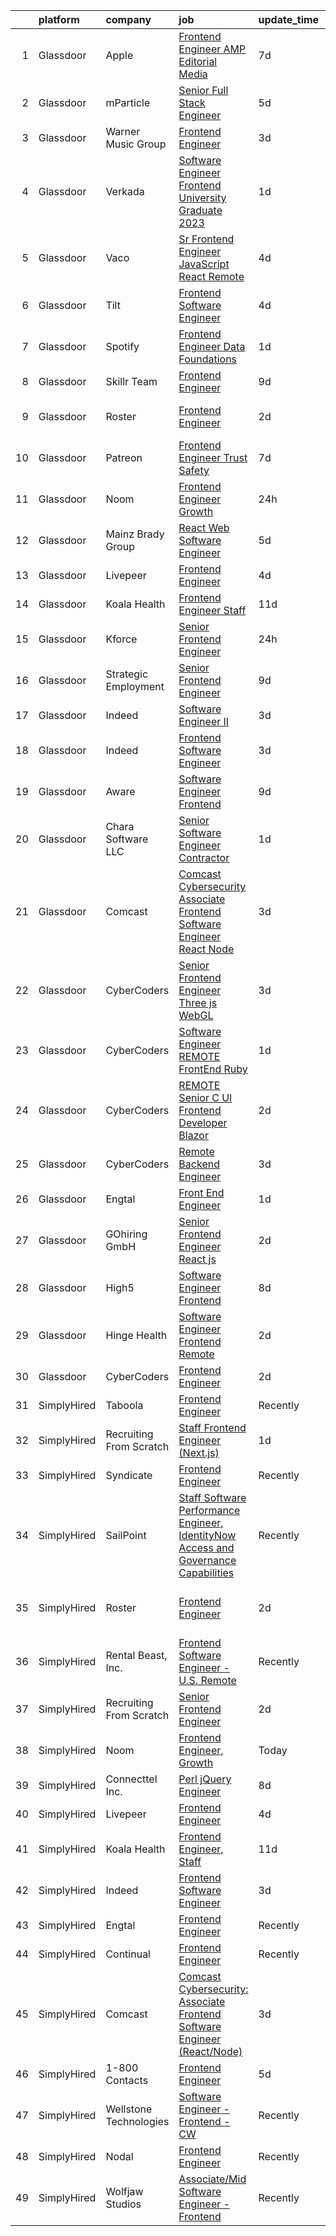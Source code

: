 

|    | platform    | company                 | job                                                                                                                                                                                                                                                                                                                                                                                                                                                                                                                                                                                                                                                                                                                                                                                                                                                                                                                                                                                                                                                                                                                                                                                                                                                                                                                                                                                                                                                                                                                                                                                                                                                                                            | update_time   | location                      |
|---:|:------------|:------------------------|:-----------------------------------------------------------------------------------------------------------------------------------------------------------------------------------------------------------------------------------------------------------------------------------------------------------------------------------------------------------------------------------------------------------------------------------------------------------------------------------------------------------------------------------------------------------------------------------------------------------------------------------------------------------------------------------------------------------------------------------------------------------------------------------------------------------------------------------------------------------------------------------------------------------------------------------------------------------------------------------------------------------------------------------------------------------------------------------------------------------------------------------------------------------------------------------------------------------------------------------------------------------------------------------------------------------------------------------------------------------------------------------------------------------------------------------------------------------------------------------------------------------------------------------------------------------------------------------------------------------------------------------------------------------------------------------------------|:--------------|:------------------------------|
|  1 | Glassdoor   | Apple                   | [Frontend Engineer   AMP Editorial Media](https://www.glassdoor.com/partner/jobListing.htm?pos=108&ao=1110586&s=58&guid=00000182530b89c7b445ce38537d2761&src=GD_JOB_AD&t=SR&vt=w&cs=1_5a883651&cb=1659250641685&jobListingId=1008024270606&cpc=AC285F3A3ECA6BB0&jrtk=3-0-1g99gn2f7jij6801-1g99gn2fl2gpu000-4b12b3431833ffd8--6NYlbfkN0BvKrLyj5gPmtZO9T8euul8TCxuuKNOtzRJOomxnwSEodTz2Bc-sPZl1dBMH13w-jOgyS3SlWV-Sv2D3n2qcGFHxcPB3OioAnFnSFe4hwGDEvSMsaJ9hBGzp8alAMOYBC6ct_BKrwcaAcow-v6PpWGdkyqueeig1epL8hR_5vfllSaaGdGzK_rkP8uF4P12U8eOZR5z3GqJDI19wcofwE8aAGuMAefYrxi_oJ5HvxLvbkR0wTY4hrB2UOyeKj4G9hDA0qopc_d3--ekARzLFjw_MOYUOttuKYGl2UsqaE625K6ol-iWU3i0MUH4zG3CjJFK8Oji3UUkYaNN4EKiJrG73Cqxiks5QKZfG0IZzC-830-e-AYFk4J4V9JfEovx7cM70iIc-Gn7yokKzXqZ1Kp2wCnZkgofl5fyzShAx0xaNLwO5htqJfq-LYBTN5L-Jne66oEaYf0nG3byD1SvAU19zIzuPzParDT490fczlpxewCv3Bza8Wae_Mbg4xNVY1RqXNBkc7aupKV-9jo3mej-RJs8YIxxQcHQETpf02gUtbYcz-nP1auBVYIrrvE3E5vrNeedzOvjh-eR0z-4QifBTNW_yd-gPhLNnL2UDD1THcKkcmDNRhkj4vCADVptuWbF8HGR4CGpgdBE6SkUKrsLD5M4veGkDZkre71Dj7YllWmRcPkTNA_HibH032YDyIHkTdR0T2GJW20qyDTOOMPUScvMHkAdXEZ51cQL-Ky48Sc2zBA0ugui4auyrmZieBkXl7s3BOuNExIk-OFDp5hGhyjTTy5bXmbG31uN0HsB2tfc-EAT_r3Syo4Sg1eejQ0alUYHY1Wzp-9y8s0nZHW-puY511ViMPu7Pjc-9mv08mz6-mPhpdf1g2J52-_PFXSTPgSJk61FEWu9H7E8xMQcJPpcXnXycoOQgnuHsbZcSsrCF1y6nDJXo79ulr1vpSBoXqQQGdsJQ10MjcTCm-HA)                                                                                                                                                                                                                                                                                                                                  | 7d            | Seattle, WA                   |
|  2 | Glassdoor   | mParticle               | [Senior Full Stack Engineer](https://www.glassdoor.com/partner/jobListing.htm?pos=113&ao=1110586&s=58&guid=00000182530b89c7b445ce38537d2761&src=GD_JOB_AD&t=SR&vt=w&ea=1&cs=1_02f91b54&cb=1659250641687&jobListingId=1008028380879&cpc=A65DF3A704A48F9B&jrtk=3-0-1g99gn2f7jij6801-1g99gn2fl2gpu000-99243b59975988ae--6NYlbfkN0As4jd5aSKiW_uIisjgg29AJq4kDcBvocvbMwgV2qt84RZnmGr_1l1iBSOC78XtD-irI_SwyjMpZfBxeIFj87GoxacDjgpm4pAQFhgk7iC2xYsBOBK2fFCgAJLqZi-iyxE3d2pNZK94Zl3z9FFG0IEZOY4ZH_3sxrKyDibb51eYkj_qPUu77IOmlExPS-Lt9OvdHY_7W5IXcLmAVWV9mAQzre0uBIW0Do1F5i-v845tCTlvUZOF67LW6YRc-ShSfYV4nTOhn6yWfstFp4Q7RE8z0ayZeQGTHPWL_hgq8kdkJ09kVJ0Cxw1L1xt0rcBYRtx0VHjBGgyP7d5UM9Jd1ZJoeZKl6DaDyebTg7t9zlWlJ7-I3XDnvZkmldjRVQP7mHchCEuEUnKWzTIRQ1frgXfhfJF29UlVMn0o-89-jwZZEMsTY8ZMAAroBKVO2nQo7FebBgZjWfvRLk6xQZu_j074l5V6G510Ot2ZVq7prPe2QwRj6AHXlaKkqfnMLBbcXTqGZk-jYFNRmw%3D%3D)                                                                                                                                                                                                                                                                                                                                                                                                                                                                                                                                                                                                                                                                                                                                                                                                              | 5d            | Remote                        |
|  3 | Glassdoor   | Warner Music Group      | [Frontend Engineer](https://www.glassdoor.com/partner/jobListing.htm?pos=128&ao=1136043&s=58&guid=00000182530b89c7b445ce38537d2761&src=GD_JOB_AD&t=SR&vt=w&cs=1_00fba524&cb=1659250641688&jobListingId=1008033637756&jrtk=3-0-1g99gn2f7jij6801-1g99gn2fl2gpu000-ee723e673fad9c47-)                                                                                                                                                                                                                                                                                                                                                                                                                                                                                                                                                                                                                                                                                                                                                                                                                                                                                                                                                                                                                                                                                                                                                                                                                                                                                                                                                                                                             | 3d            | New York, NY                  |
|  4 | Glassdoor   | Verkada                 | [Software Engineer  Frontend   University Graduate 2023](https://www.glassdoor.com/partner/jobListing.htm?pos=126&ao=1136043&s=58&guid=00000182530b89c7b445ce38537d2761&src=GD_JOB_AD&t=SR&vt=w&cs=1_fc393c77&cb=1659250641688&jobListingId=1008038920471&jrtk=3-0-1g99gn2f7jij6801-1g99gn2fl2gpu000-76b9207756f79568-)                                                                                                                                                                                                                                                                                                                                                                                                                                                                                                                                                                                                                                                                                                                                                                                                                                                                                                                                                                                                                                                                                                                                                                                                                                                                                                                                                                        | 1d            | San Mateo, CA                 |
|  5 | Glassdoor   | Vaco                    | [Sr Frontend Engineer  JavaScript React    Remote](https://www.glassdoor.com/partner/jobListing.htm?pos=111&ao=1110586&s=58&guid=00000182530b89c7b445ce38537d2761&src=GD_JOB_AD&t=SR&vt=w&ea=1&cs=1_d43600a5&cb=1659250641686&jobListingId=1008031194896&cpc=8795CF9063CD573D&jrtk=3-0-1g99gn2f7jij6801-1g99gn2fl2gpu000-0ac1d095036e0c2f--6NYlbfkN0D_sybMACCpf9B-677oK5j6rPldVB6BlrVvFjO_o-GJZbzuF-qh4PxErFUqfUsv_6tHpaGAjNec2kykbAi7NuC3xsFkOAoxg72hdh_QcjksI1d5EhjzP8hV6H2vu7d3MYXK5QZN9jWKdod6VRSNLU7kLlQ4pSg54IygaAmIJY6XzlQZAoUTztX7aWc0__hy0m5dekK0HwnDMQZRKa5EBoU3NjKoWxfUdIQVCIvnj52nK8mQW8d6GxJBs05fe9ow0jZKaPN5lnWptFa-vLfZRWXMlCgkmbNPB1PV6nqSnvQ0sTj1f9dXFhIb6XvxqVaCAD7Fpvl3NHd0t74Ri1rQVAqBMnyRIOBWec0vVcz215Pks3yoE7YIqvK3B4M8_PZLcN6HRJGOa4iElUkq0QGsCk_FZBtI6TFK4lRtsdVFfJRjqVuEeWStJOaS-whjZi3HLghiV_6AOo1tiKZ5qim8w99lmdYMgy3Z10197r8Ow3El2J-vGriTw_S06sfA-hIwDTO7wv6VxloePwkJue0U9Bgj5dfjPUle2lc%3D)                                                                                                                                                                                                                                                                                                                                                                                                                                                                                                                                                                                                                                                                                                                                                                      | 4d            | Remote                        |
|  6 | Glassdoor   | Tilt                    | [Frontend Software Engineer](https://www.glassdoor.com/partner/jobListing.htm?pos=125&ao=1136043&s=58&guid=00000182530b89c7b445ce38537d2761&src=GD_JOB_AD&t=SR&vt=w&cs=1_a4f22ac6&cb=1659250641687&jobListingId=1008030792660&jrtk=3-0-1g99gn2f7jij6801-1g99gn2fl2gpu000-ebae5a08da702aee-)                                                                                                                                                                                                                                                                                                                                                                                                                                                                                                                                                                                                                                                                                                                                                                                                                                                                                                                                                                                                                                                                                                                                                                                                                                                                                                                                                                                                    | 4d            | Remote                        |
|  7 | Glassdoor   | Spotify                 | [Frontend Engineer  Data Foundations](https://www.glassdoor.com/partner/jobListing.htm?pos=127&ao=1136043&s=58&guid=00000182530b89c7b445ce38537d2761&src=GD_JOB_AD&t=SR&vt=w&cs=1_c0c8ff32&cb=1659250641688&jobListingId=1008038252971&jrtk=3-0-1g99gn2f7jij6801-1g99gn2fl2gpu000-213f3e76b6ea758d-)                                                                                                                                                                                                                                                                                                                                                                                                                                                                                                                                                                                                                                                                                                                                                                                                                                                                                                                                                                                                                                                                                                                                                                                                                                                                                                                                                                                           | 1d            | New York, NY                  |
|  8 | Glassdoor   | Skillr Team             | [Frontend Engineer](https://www.glassdoor.com/partner/jobListing.htm?pos=124&ao=1136043&s=58&guid=00000182530b89c7b445ce38537d2761&src=GD_JOB_AD&t=SR&vt=w&ea=1&cs=1_aeaf1cfb&cb=1659250641687&jobListingId=1008021215264&jrtk=3-0-1g99gn2f7jij6801-1g99gn2fl2gpu000-a4d207492b3dd550-)                                                                                                                                                                                                                                                                                                                                                                                                                                                                                                                                                                                                                                                                                                                                                                                                                                                                                                                                                                                                                                                                                                                                                                                                                                                                                                                                                                                                        | 9d            | New York, NY                  |
|  9 | Glassdoor   | Roster                  | [Frontend Engineer](https://www.glassdoor.com/partner/jobListing.htm?pos=120&ao=1136043&s=58&guid=00000182530b89c7b445ce38537d2761&src=GD_JOB_AD&t=SR&vt=w&ea=1&cs=1_e02d565f&cb=1659250641687&jobListingId=1008035786991&jrtk=3-0-1g99gn2f7jij6801-1g99gn2fl2gpu000-f89357a287b4b83d-)                                                                                                                                                                                                                                                                                                                                                                                                                                                                                                                                                                                                                                                                                                                                                                                                                                                                                                                                                                                                                                                                                                                                                                                                                                                                                                                                                                                                        | 2d            | San Francisco, CA             |
| 10 | Glassdoor   | Patreon                 | [Frontend Engineer  Trust   Safety](https://www.glassdoor.com/partner/jobListing.htm?pos=122&ao=1136043&s=58&guid=00000182530b89c7b445ce38537d2761&src=GD_JOB_AD&t=SR&vt=w&ea=1&cs=1_b619cb19&cb=1659250641687&jobListingId=1008024561711&jrtk=3-0-1g99gn2f7jij6801-1g99gn2fl2gpu000-a4900b3a41bf312a-)                                                                                                                                                                                                                                                                                                                                                                                                                                                                                                                                                                                                                                                                                                                                                                                                                                                                                                                                                                                                                                                                                                                                                                                                                                                                                                                                                                                        | 7d            | New York, NY                  |
| 11 | Glassdoor   | Noom                    | [Frontend Engineer  Growth](https://www.glassdoor.com/partner/jobListing.htm?pos=101&ao=1110586&s=58&guid=00000182530b89c7b445ce38537d2761&src=GD_JOB_AD&t=SR&vt=w&cs=1_be9f93dc&cb=1659250641684&jobListingId=1008039826199&cpc=0215C0D262B7DA96&jrtk=3-0-1g99gn2f7jij6801-1g99gn2fl2gpu000-a7d03ac8189c0a86--6NYlbfkN0AjMFp_ezpzrHLr4sq-SQAEo_r3J9ONvXwdD9Yq9WI6NZWHzFj2Ev0Fnbe7ubtrDPiBzqr9xNJaiOr5JHb_VXo1fkLqSM4ISc3x1pB8GNgB2LayhtBpDajJI9xAGyDvGx34i1HK5PYI1s0k5A_6ZMXkYD1b146yHNEysWkqLK24AzCN9SSb3lhlExDwhc2e5tuu848Pqqrow9GQGt5UhDRxXTsVPncTc67ZZ0vrE7C-VVuCY2wE4kF2XTQHKwKSQ0JbHdeF36wwXhTiSKXCbRZcvzDb5x-TY1KOF_c2FIsrFJWmUZqVwKGceHc6wT7BdT-D1RxxV05m3qjaTNq9_0_wjHAzOubFDE-vE4BqA-DJR1WNAx3Uoy60Ge0gnzI63Jm7UZD5UHIFkcQ8AP3b7rNOAWh4X-zLbhucEJOr1km7YLrUy5nLFTMH_z2L6ZaehY89JEvB08U4ej5NU74IC2icaDH2yE1EQY1DhFOVL0BGp5fltfEreZubL1DBtFg5-cKGjeKf829rvQf--X2aqMt6Cqhn-CL1ITUwQid3tEvQCtY9v_PX1VF0CWU-N1GIwKvDI0_jFBeovDCIDNxWivL19-K6VBxrbP3nxWkhSqpIiy8ElN5Etz8IExDLnbhSnohGMTyke7BbAeC1BrW_C2jXqKwVpdJnTliPryuP4Dd3Rs8HfckofWXR-7m-tNz2svbsT8kB9Ayev0e5SNKmgazZu8FjO41j5dUxbdqUyNKfteIQOlrHs80CWlwG4hbLOPROyfZexFD8CYoIyC0yqbOOydCyDGDjKTpWGEAmixoScXuqL_mMG6CV5YwZe3uEjQTUcZzcW--U9Tc_R5pQAIGYhlowcOW2f0bNrKTTFXYfpRt_yIgGoZFnUDwjUYZ1SFNrFqKt63VtIR-UJ4Q61Gd1J9JexOZjfTmJDBJW4DZTjTyXAA5yYczW)                                                                                                                                                                                                                                                                                                                                                                                | 24h           | New York, NY                  |
| 12 | Glassdoor   | Mainz Brady Group       | [React Web Software Engineer](https://www.glassdoor.com/partner/jobListing.htm?pos=116&ao=1110586&s=58&guid=00000182530b89c7b445ce38537d2761&src=GD_JOB_AD&t=SR&vt=w&ea=1&cs=1_854f764f&cb=1659250641687&jobListingId=1008028006062&cpc=654405A9B1E0A9F5&jrtk=3-0-1g99gn2f7jij6801-1g99gn2fl2gpu000-3623cbd1002b7ac2--6NYlbfkN0AmBvT8mmb9xI3Fj7UxKkF4Cq8RZh4Va6i5lMeIN2RcgAy859lTEF7wL6pXGTyUwoQ5d0vE3lRGVyzmE9tTKpvVpayHpEbq1W96d6gnLooyPHt-mhZtdPc7XORWI4Nv9JZCH60MNFEjE5w9b2yY3QlcN_buGHjdcLsl-7sxMOOR9z_Xu2wyjWaIntRCtwg5g-RHmCFHVMW-7clm_h_ZNGB7-xgGTWlKZourkvtwTdLzNMob10TTjUsbePZqds4psRM9hsY2G4tmoqV0Eb4nGGH6EgHK4scrbhL7rslDVJTEPNzruM3y1HPe0lpKN0mXmAyQ39v4EVtG25RJi1oaBv03Qy3_lWlYGSjNwpZMaUzg1WDvmLex7PETxnn3OuzVCA2eDeWKOJgLM8mLDJAxB9cxafUxG5CR7MPSj2FsZm0XtwgzGT5C3vomGpJLstFFa0Xdjq6IT4CC4U2S5F-eSSmfILhv2XEraGqpRS69Pz3K9BdnjR_r7oas83ULENEti8M%3D)                                                                                                                                                                                                                                                                                                                                                                                                                                                                                                                                                                                                                                                                                                                                                                                                                           | 5d            | Remote                        |
| 13 | Glassdoor   | Livepeer                | [Frontend Engineer](https://www.glassdoor.com/partner/jobListing.htm?pos=123&ao=1136043&s=58&guid=00000182530b89c7b445ce38537d2761&src=GD_JOB_AD&t=SR&vt=w&ea=1&cs=1_49bf583c&cb=1659250641687&jobListingId=1008032132971&jrtk=3-0-1g99gn2f7jij6801-1g99gn2fl2gpu000-a24d89e74bc6cf42-)                                                                                                                                                                                                                                                                                                                                                                                                                                                                                                                                                                                                                                                                                                                                                                                                                                                                                                                                                                                                                                                                                                                                                                                                                                                                                                                                                                                                        | 4d            | New York, NY                  |
| 14 | Glassdoor   | Koala Health            | [Frontend Engineer  Staff](https://www.glassdoor.com/partner/jobListing.htm?pos=121&ao=1136043&s=58&guid=00000182530b89c7b445ce38537d2761&src=GD_JOB_AD&t=SR&vt=w&ea=1&cs=1_a269e425&cb=1659250641687&jobListingId=1008015568737&jrtk=3-0-1g99gn2f7jij6801-1g99gn2fl2gpu000-4a24982d2dd3943e-)                                                                                                                                                                                                                                                                                                                                                                                                                                                                                                                                                                                                                                                                                                                                                                                                                                                                                                                                                                                                                                                                                                                                                                                                                                                                                                                                                                                                 | 11d           | Remote                        |
| 15 | Glassdoor   | Kforce                  | [Senior Frontend Engineer](https://www.glassdoor.com/partner/jobListing.htm?pos=114&ao=1110586&s=58&guid=00000182530b89c7b445ce38537d2761&src=GD_JOB_AD&t=SR&vt=w&cs=1_c3db6480&cb=1659250641687&jobListingId=1008039485296&cpc=1FDE87803EF93CD3&jrtk=3-0-1g99gn2f7jij6801-1g99gn2fl2gpu000-d7a2407e41626ac0--6NYlbfkN0C5IatSLh_Ak1q39eQQoPIxD737RW9NeiYGvIRXkrLjEBkC4LI6KweF0vk9JRHgKW-pJeeIQsypoAS95fLoFfRiYQoUE_3CJ8XC1VqG3wX9lfSd7C2h-u-2sVhJstg_LBCh5Ld5GCRYlJUnFKz0i-Z2wIXNjHgsnuOj5SISDBeELytZ-Flc7BHxwNKCT3Y4HZFgAyrushAXiX_6_qTZxQXXXvB8eOIB0onz31FlWxzlrygg3TynDdo7ALaP_AFErhFXqEMTAeQEPVC2Jfw5lmNWZSGctFIqyUj91accikS3JlSMZfH7eCZvHNj5QRE_gkRhR5Qih7sUEyK0InSrZerpwI2l-v_zVqGYa2vkS2usIA4UWvjGFjKqpSVFbGRHQZwFomP8HSAhlTPQSb_XjLF1tMa1FMdcbxsWfsHteAErZrEY-DAbLhvzEkUIcnx9VrPBxpjP7nw55IPNbHowhU80TIVOhdTM9dkbuF3qKkyjuD5fT-mX8LrxsI0j7KNKN8BOmnvpzfxkSIIIVAoQVp5I_B4ije3-_EuQzdkKS8v4MF5uimoBWpnsZNi_qVbetzKTlHEnXOIUJ3u4eN6W4kC7lO-vG4wk_hw%3D)                                                                                                                                                                                                                                                                                                                                                                                                                                                                                                                                                                                                                                                                                                                                   | 24h           | Miami, FL                     |
| 16 | Glassdoor   | Strategic Employment    | [Senior Frontend Engineer](https://www.glassdoor.com/partner/jobListing.htm?pos=106&ao=1110586&s=58&guid=00000182530b89c7b445ce38537d2761&src=GD_JOB_AD&t=SR&vt=w&ea=1&cs=1_513a54bf&cb=1659250641686&jobListingId=1008021162490&cpc=DF7064BA3070673B&jrtk=3-0-1g99gn2f7jij6801-1g99gn2fl2gpu000-3e093067b2bc1675--6NYlbfkN0B-fTUegnOdPWDV05CiIhIi2qlOzw6WOcAKK9Y9LqNfmkdqQGIHGuk22dJTa4a7o2Zm659bD4y-0enmaxYKOj12cdy0joGV5lvFUseZAyXdm7_kST2DsD0X4v72joM3Fl4zdqbk6iyDcJ7Ge5pcMHWVuQdtTgi2gMvOm2OLf3OPAbCVKhYRHdUcTraEFNmcHESrt5FE0PedN92ozR7jIUukyOKiUvCdAjKc4eymp54ji_7S_gc5Hk8vU7NZY8Zj_3-RsLLJtl-0x4-0H_DaUMaVjb5ag9XusUiT8lRy4Snnmh_AICI_GW1o_TYbO1I267YKePJuna4SK1B42RczV5z8joX_HIHEQIzGaGHjrxo6-WdVCUQQs6vey1kKcYwArCLuXx5dHmEPAwD4Y4xpHW6liTNkOX3355yUSbajGeuIgijvgyeWO5bm6ar9bde9z2I_bv-c7gLXbsLoV4H_TDJ0ikAJca3PXB8FcCbAVpH4aUDchMXxG_NJJmOIu3c9kK4K5wQTmWKB3FcPgXyjCQFIxkZUr28pEZK0cz88qBAMF3EM6w_70-z656L7fFaaIug%3D)                                                                                                                                                                                                                                                                                                                                                                                                                                                                                                                                                                                                                                                                                                                                                              | 9d            | Remote                        |
| 17 | Glassdoor   | Indeed                  | [Software Engineer II](https://www.glassdoor.com/partner/jobListing.htm?pos=107&ao=1110586&s=58&guid=00000182530b89c7b445ce38537d2761&src=GD_JOB_AD&t=SR&vt=w&cs=1_0765bfb7&cb=1659250641685&jobListingId=1008033082257&cpc=036CEF58F9688075&jrtk=3-0-1g99gn2f7jij6801-1g99gn2fl2gpu000-27cfbd65a5c6f320--6NYlbfkN0CiRNM7CVr8YueLFKlzwbFWI0o7IjV438l4sVrvKZ0flpURU_mqoI8E-VxPfg2eTCEc-yk2QRtC0YMjmV59zLD8dc6YIBNRVjeau3_bzRAR6whzl4cvJ4z8_qmqWpaXgcwtg2a3P9sPSoahOn1YDLuoQxL1JqXyAJvVGPs2D-d0MklIet_QrwDpv3vRuHN3QNqVkv3VitSJOy8qDbmIeLzea-EFKZFNvXA6NCxNO-f7Q1dSOfbEtAdk5JtOudH7FtAcj9iCoyEA9C1LWsp8CWHDjb7dSYEdriSq-aNZD-nC-72uYOpMfk8DlwS0IFRqWD4aQc9VC7pRpW29pMkT6NJmjbAknBxFP8bOBVa73_ZQu-ADZKli90BYAeHY8pH16nGwe6pWCX5mXzZBQmyjdDt_IeOYCr6reE5zwCXEXjPw-qEZnnAd2gAJF8iq0tdgmWvsOFzS4-QgiB5AbQ6h9G25KCqDZj3c8KT3ndWmJ91rNtL5cMjKG18tmOIwzJ7wzV2qcJEACBBCRA%3D%3D)                                                                                                                                                                                                                                                                                                                                                                                                                                                                                                                                                                                                                                                                                                                                                                                                                         | 3d            | Austin, TX                    |
| 18 | Glassdoor   | Indeed                  | [Frontend Software Engineer](https://www.glassdoor.com/partner/jobListing.htm?pos=102&ao=1110586&s=58&guid=00000182530b89c7b445ce38537d2761&src=GD_JOB_AD&t=SR&vt=w&cs=1_00c15fca&cb=1659250641684&jobListingId=1008033549634&cpc=9FFE37255B2C047E&jrtk=3-0-1g99gn2f7jij6801-1g99gn2fl2gpu000-d116950515db206d--6NYlbfkN0CiRNM7CVr8YueLFKlzwbFWI0o7IjV438l4sVrvKZ0flpURU_mqoI8E-VxPfg2eTCFcMqyOR2_EOxf3muVEGf3OBhrTrBFb9fSnflLes7wGGOZfkAX2PDd6yj_IKNYLQykHwiL3PQ2jdSwxKnE5hDjCmW5dbsA-JKzeD21-HT1dfI-z_AqT6116HK0gaH5bOcb-navgohnH7Ma4Ol-FbmGcqOBGTjng9S8eht4YqYchidSmcYtWBAuGVb5Gzyd9voiXHPOQI6Ska8I80vFN506BrrTdduQf_fo8wnaecWdbOKxvNb_Cs1HGxcYMfphbIkvwfqzMIyI7qtascYKyj_xD-iYzv0EorwE8maE4fMAKJWA6Honzt2ho0afPQFt_AMN6Fz7wd27D6-ox2-UEsYXVcyNOZ03-pP_Fs7BRkQz50JarVgPpAcszjFbStx12ZPPMZG-vERWscl62aGqlCLDOjV_y-TUD97-f-_mwLtk0xD2iZGubQv0QW1at2VhSYEaqSOkfcHowW7BtWKNSI11l)                                                                                                                                                                                                                                                                                                                                                                                                                                                                                                                                                                                                                                                                                                                                                                                                               | 3d            | Seattle, WA                   |
| 19 | Glassdoor   | Aware                   | [Software Engineer   Frontend](https://www.glassdoor.com/partner/jobListing.htm?pos=130&ao=1136043&s=58&guid=00000182530b89c7b445ce38537d2761&src=GD_JOB_AD&t=SR&vt=w&ea=1&cs=1_2ba7da0b&cb=1659250641688&jobListingId=1008020267124&jrtk=3-0-1g99gn2f7jij6801-1g99gn2fl2gpu000-607abcf0eebd124b-)                                                                                                                                                                                                                                                                                                                                                                                                                                                                                                                                                                                                                                                                                                                                                                                                                                                                                                                                                                                                                                                                                                                                                                                                                                                                                                                                                                                             | 9d            | Remote                        |
| 20 | Glassdoor   | Chara Software LLC      | [Senior Software Engineer  Contractor ](https://www.glassdoor.com/partner/jobListing.htm?pos=105&ao=1110586&s=58&guid=00000182530b89c7b445ce38537d2761&src=GD_JOB_AD&t=SR&vt=w&ea=1&cs=1_b82e5374&cb=1659250641685&jobListingId=1008037724406&cpc=F0881FB4B112A732&jrtk=3-0-1g99gn2f7jij6801-1g99gn2fl2gpu000-0fea58c39d45c7bc--6NYlbfkN0DqcWud8gt5bImf6XQ0qV4WnvmGcV2pMz-TPPl-k_A7sR_cqrZwq4m_GEzTghBCR8NBol_SM7Ppnkb2mn6Y104q4e0_UnQPKmgq0qWvGLJUl8uC68H_xkrb5HfClSLVuMmxsjZAB--f6xPeEviyFSAp9ERTfupMP50sPrtrErIR1aH3tGKs9a6w3wGhK-D1TQacTGJCG4Z8qjvKYgY9HPX4RMdaK3lM8vAwCSXL_BOEyjdfFf-zQDVRfbq_751w3wb6vSNpnwgPDd3h9dI5brYiUmZ7f3MrDcLpWsA4nKZNBsxkqPorX1Y4PY8nwv_DuYIdXKkrkrJyWLrORdZiSu7srkftThI_6YR60drz2JiWNOK9vCDmdOCrcmIjWWZUgg8YtY6ZxkGGVXxwjZy_fSGhHNvig8_-ZQZNxfC_RfuzyVJOT3v3H30mFeOMd5-vHQC5tGou7p5I0chTCnOfcU1ljfQWUkac5XNeK6hE3Vp7X_yf47pUFphPO_rYS0T_LZZXWazxuR8GRavnLsq2PU7x)                                                                                                                                                                                                                                                                                                                                                                                                                                                                                                                                                                                                                                                                                                                                                                                               | 1d            | Remote                        |
| 21 | Glassdoor   | Comcast                 | [Comcast Cybersecurity  Associate Frontend Software Engineer  React Node ](https://www.glassdoor.com/partner/jobListing.htm?pos=103&ao=1110586&s=58&guid=00000182530b89c7b445ce38537d2761&src=GD_JOB_AD&t=SR&vt=w&cs=1_b17a65e6&cb=1659250641684&jobListingId=1008033925135&cpc=1C3318CDCA7FE79A&jrtk=3-0-1g99gn2f7jij6801-1g99gn2fl2gpu000-fbc37324f448d39c--6NYlbfkN0Cj-KmZPsf9w80C8b1WzNVrlanjD2SXJjxuCbUWHsXPZlTAgGmdtIUzoKTi6fK6WvZZbeJSmYAQ6kCqJzbG6PDEZEuEGtTyNwe_iobWYkbFp3ZGge8D6bkiZhPiUsZw8Dun2CXqdOknhpjB64MzJt5U61xC9TF1Vt4tHXmfyIxowBUCi15l2h-OgOweJAmAfkmYiSFNyrac-1AAA1s41pKhN4c-EU74eYYr6Na04IwgvHfAfTThKkFB7A_N9tT_2Sc1B6vFg2nS9nxlZlM24wGh3qeTQgHnD5gLWGqf9Z_C3JtMiuyPOZq3qdkixaOBd5faveKvLVRRvSigt6GvoIiLUhMmUoDw1BXHJpmwsxbcPD61KQyIt4ZeLUEBRVzFZGCqtgvUgadid2PSczIQaYe574nqAbA4RcYAQNiPOcf7AHBg8JuYUp52BsiBzTuPh1PrEAdtPr5HhVAX-CZTk2he8_VPZdRTv5H_vi5A1fa1UQy5l6PWFEk548oZGxcLuChBcKSGrkb60Jpp4-PaMPbBVIIoPbz1qfxwAQcMEf1ItJ6ZRhBbnyIXFVybkAfuFP-qDq9LQxrg3nBy2e_fShdi10jWpFFH-WpQQNZYQE-v2wbBifRd8Kwz6Hofw7cy-oB8Vf5IBKgItEGBoH0_f8U_B-23IpweFvtsLtcv84q8IyB0_ad4k3nauGzhtFvhxQkMPCh-FmEHclfVpfb2My1xN8rgiOrAwUL_6SA5TwQAGYpwQP6R0Un8V5REQ9e9g8Nq10l9dioxS7pxN249x0ysqEUNTsEnYbLbbXPHR7n5Z6TA9kGIh1zqNEFnwUmEwwoxVKNSJzTuo4Q19NV8QG5_6Y7nVVl1xi7wr0mJ14dlj7NU7BKdAHvVbGk2NaG1fqBmCdYlCecDkFrphgSjHMK6GtjuUgoNVxbpM4WIzin2f13Ggq_z2LXNztR61YYChGeEBIZs9EQBadL7rZN_kNoPsHTJmdgjGanRgkEIWS7n--9gqi0cxm34rW9xX0SQ2-slfFwWg70i-NJSeVYNpFlPN4Vrlgx0mQ6IGS3_o3nwMZHeqfdWAsMCsP_54oyG_TGwqQFIBgl0vc2j7Dl86wa-CcrwF0yW9tp1iXoAIbKOfHziyKJwluEJmzXoNtPKDtbQaxsA_KZ7iPz6xz3FM7I9qrSeV_0pXOB9LbprVJAqb9UdVi-sok5DqIbCGH4kefUENvvl1EVSp-lghDgLQu9GtIQN_NCnktz2B_C_6EUZFvS8xqvVW7Lo) | 3d            | Philadelphia, PA              |
| 22 | Glassdoor   | CyberCoders             | [Senior Frontend Engineer   Three js WebGL](https://www.glassdoor.com/partner/jobListing.htm?pos=118&ao=1110586&s=58&guid=00000182530b89c7b445ce38537d2761&src=GD_JOB_AD&t=SR&vt=w&ea=1&cs=1_7b9358c7&cb=1659250641687&jobListingId=1008033320960&cpc=F41FEAB56D215062&jrtk=3-0-1g99gn2f7jij6801-1g99gn2fl2gpu000-cf5e59f4b24f0047--6NYlbfkN0CpFJQzrgRR8WqXWK1qKKEqALWJw739KlKqr2H-MSI4eoBlI4EFrmor2FYZMP3muM3zfzcnN-JvHnckN4uvlgDNqSlY3EfmSFAAUT7RRmNBQ8x86-nHBnPmmHZxleRfVujc4DAsQHtxOtBKIV3VTDtI1wrjmj3elmYQjQd-tZrXQdOtheyng3Fx_neX7AW8qzebc8HHHpMu6o28rhn3v1uOhGpTMyi0WmWYK3L_3ZsDLYl5BNfkVVQFCdoR4qdl4Yz2SQ3_W77tbtbrNMqYFk3uCAjUpbjDn3Z7XKoOdKv9ZBwYsBQiicoKfX1kpRRWh-CzbYwWMFXtEvXOx1hAFgQiVqpyITGBQxexIfxxa4PN0KvtXtOVt5uWkyQAD5k7gYNFfvGn0uJuivn50Ii1vhy2yZ9f9RjQQnScR5Xyk3DKQjwwzklwyEChLQGno8cl5bdqstpnJrMjtlVWQgNZ6JVA_7l6HrUdYvfm7cYhmwllFkQze7W4sIeMXhvLGe3Ja3vLfLGRSFeGn-jsCXtDH787Z13LfA-7dgb0uFIydUoe9GkSHCJfYlebDEcSHiq4mwawn6vSZRCEMaJsqEE5qHYC1PHQvUOnp3MphrBpIvXcFfA92pZg4R2fQ7iOUxj4r3oP-AlbThHvw8bmthXxttsHRIm6bEpVuUWQ1NLmv6Y8-CkCLl53bLJwzhH-J4fF6r6BmsPLQNsHCye8MXtXWQ6TmElesStaSHHz0pmVndis7xZJDovvI6g8MHhGwplYXqVRdVUVceK6D8XhjowL3L5u_DXG4jkv2FbV6qZW0ZoYfubrPEiflTbSy82tLzWwkiFxI1BAU3AepRDfZGeBYXeq1PY-CWPcoIfZzFggGOVW-BbDeHOXC9DBqxD9u7b-Nk2IquwBU7zkLjX-oIX5qgecM5agYrqRTSv0CkYUCCqxpwxngf2MJF13MgM_0i2RcNS70n3OxApkUXFAIqzkPikk)                                                                                                                                                                                                                                                                                                                           | 3d            | San Francisco, CA             |
| 23 | Glassdoor   | CyberCoders             | [Software Engineer   REMOTE   FrontEnd  Ruby](https://www.glassdoor.com/partner/jobListing.htm?pos=117&ao=1110586&s=58&guid=00000182530b89c7b445ce38537d2761&src=GD_JOB_AD&t=SR&vt=w&ea=1&cs=1_6c1554a5&cb=1659250641687&jobListingId=1008038418421&cpc=654405A9B1E0A9F5&jrtk=3-0-1g99gn2f7jij6801-1g99gn2fl2gpu000-8a98067ed73c321a--6NYlbfkN0CpFJQzrgRR8WqXWK1qKKEqALWJw739KlKqr2H-MSI4eoBlI4EFrmor2FYZMP3muM3AyC5F4gtnZ8O1NAfiD5WR0kexEzCetFfn1mJV7XHiFzuJYGYrG_YClA1Ei-1hdoaLZPsFVF8bwWSy-ZR3kea-GrBxokUliwvE0IJL7RhmBg_ZE-ZhDG1CEq_DEltxcXp9FBjS28Sy29n9RCZOvVANc6mX8usQom_zQbt4bNECVdigE1bVdwplS_7U6HHPY25XUpAkLvxTj0JvTHu2cLcUJI7kr7qf3g5bghmcGAT4CFUrtejcn0LeEjYp8lHnQr1MJwuuzUDMzucrEtEvyV7-bQJfGOrwAbpqCefd5rOr6Q4ISdNQy2htMfmwC5bFmOTjnqFUZpLELrtJ9EemZvYroXoaAozq7-9gJhvGzWsf5YagqB3wqWeWBoXV83JO1mAnFugMcD-kIXpWPn_MBFRWIPwEgasuufziEGdEms0Go5WAyDnfPBG7sSG01oDNyywDQCU2UTYF1cCDC9M5hRG7sDg2dbwWhLgiSAxhg0AYWoa1ck4OYNOoZ20-cRwM2jNUoLeSwcWzCSSsR2t6QC87hehS9zSUKWeOtnTdhILpBBMVBSfZU5DtZbsbyda3qYRHvxUe8btdHC-1v_krnrleQB2eCppvOv4Ll0PWTi8yhksHIPF9pqal1eeKJfoTaLXU5fAcz_2lDZY4aepv-FfA6qMcrfQ7zKerar7WnUWvDHwnDa2H0abgbQ6E2Y-hjn-9pA4GOzF7h_miopPdHcPGkDn1omDxhR-9MT2qLd2pQBOK7blKfqvByBVuJmQq-Kp8MDjM2vSoMdShbjytpQ1AxrTWqXfjKL0_sNTFvrF3VKMT_N9DvsltnD7D-ADass8CK-ifAdk9JmowMi1vPKfiNSI_mz6bzYjRTe4Wx_U8P2W-NqFnzh0xR8E0MS96VZVlesP7BBpdaS5bscJekYnp56Oy0L2twA4VjQibYdAxncKxIQvOysl3)                                                                                                                                                                                                                                                                                         | 1d            | Milwaukee, WI                 |
| 24 | Glassdoor   | CyberCoders             | [REMOTE Senior C  UI Frontend Developer   Blazor](https://www.glassdoor.com/partner/jobListing.htm?pos=119&ao=1110586&s=58&guid=00000182530b89c7b445ce38537d2761&src=GD_JOB_AD&t=SR&vt=w&ea=1&cs=1_f545d1dc&cb=1659250641687&jobListingId=1008035739239&cpc=8795CF9063CD573D&jrtk=3-0-1g99gn2f7jij6801-1g99gn2fl2gpu000-6b11a32992abdbc2--6NYlbfkN0CpFJQzrgRR8WqXWK1qKKEqALWJw739KlKqr2H-MSI4eoBlI4EFrmor2FYZMP3muM1gAplSO3JlLIyCPIGzj1m6i61ysZVoyYMjPEDHnNw1T9vOoyQ4Er9KBDv_UPGijnlV-X3mDcBKzBQp4a6qQddbE5vmR3peSjvdqdqwY-3aMSN0MIdf0j6-qL59Zz3EtpdQe0HBMmqg7Sns--XC7A6I6O8b33OCpYM-LPD-xY8EumPUGygnw-dGf9ya_tuhDe4Z2yT8QmTaf1Ai8tqVkAzH4PMr85QoLVILAlibra3t62HiGK11ypaDKJey3y2pQWThXDugl6MvCk42MLoU5JDnUUh9PnI8ywgXGOXixew8-oHTuHOO3zHhFc03awub6CP8RYxERLEkX3lV-Vr2xAeVHNki5OxdHNyb3ELcbR9UdWMXaMUp3ErWdwU8py8ANGK9mkTIqYeILkoFV2KpZL4nPNovA3LNIxfDR3gVuO2kd-3MN476xqV5N4c4vrRTwXbgE30DS2mSjFliJu1t2lDHOKCKXHiK5jAFPFsJ5apMAUy8sUv-pKz0qv9-2DlhkuY1x4G-NOQBo2jFXffH7AoxcBt6FFsC-lOSNBoXVtE_Wk2UXTDG2m3Cp30OZAi0vYLB15mtWPOJz5AJdVidMnMM7Twqs1VU9PiDJB_3OL-hQ9HjiZRN6bRRq1IFbwZJSI17u-2MVGGcjao8uEdGmit42uae4qsA54dhN6JnD0yjNB71QkPoGwm6ztY_o-F7G4jLrMu8gbi3dJpucFtM662V7OyeTt6ELrz9UOwaj7n-lzBfJd69AIaiSXFA9aASVSkWyq4CNYQhLxQS1LR60xLKtbrWFH2c_PxMsbQd-R5K-wGGIfMTtd9Kz-SeHyZ4cqtwnRMLWkvqBo4_MH4EXfDNWxnU2ss9CgVpnPX7TjmDOivpVOzBsLaVhnemfaM1GNDp2zdyK90VYfifeoEmmqG4)                                                                                                                                                                                                                                                                                                                     | 2d            | Seattle, WA                   |
| 25 | Glassdoor   | CyberCoders             | [Remote Backend Engineer](https://www.glassdoor.com/partner/jobListing.htm?pos=115&ao=1110586&s=58&guid=00000182530b89c7b445ce38537d2761&src=GD_JOB_AD&t=SR&vt=w&ea=1&cs=1_e1699b85&cb=1659250641687&jobListingId=1008033320576&cpc=654405A9B1E0A9F5&jrtk=3-0-1g99gn2f7jij6801-1g99gn2fl2gpu000-4939f52c88fb6113--6NYlbfkN0CpFJQzrgRR8WqXWK1qKKEqALWJw739KlKqr2H-MSI4eoBlI4EFrmor2FYZMP3muM3zfzcnN-JvHkicPo-FFomsjFLDXiKgBpS2I6VfjTfpf3gbYSjUDCMoU10vkLLEKqzR7sRUjw7OSjLX6vUGREN5mc1RP7gMkJnu8foku9PR6eS8cG_vxK9sst0saTVfjvv4cTHxVbspnECvmOt_B2_mvNgDc3Z96aw4l6nkx8lizA4W3a5B2RTtaFBjNqhVoJeB7WpUUOCC9g2qiCoCHWaKw-UPjPWdu3ve0yahMXIshAlNl2Wm6z9zKjurKBcM5CnoPU3umINgk1eHOUs1qqWQfZf23_PCNXjvM2dQyMfV85mrzoxULAjvNX-PZoYZvYiQAfioTtr5F76pLdMbz9iBIe24BOvtsjq4X2ZY4blnjE4ihPNwFudGfANwyoAiNsCYAlkjiulEZwWz2KYxm22aaeeu4xcGP0NNAPRq65OpSeBB9Cp4FvAtPEe8Cp8UtUrAjpGktuv6fDmqqImRoEkKppwZMJDP22YWBP06D0mSc6y9XU2skZxnHMO8xlH1ZKOeyYUYUSYLc_DVhKDPMd7PhVCVsg2gf1bpLmV1XlD8Xkz4U0aS96PFGnK8CxOXihMYRIF1cyiksjhW3xRTVMsknS4LZaNWPydJJK_G-19bjpxJHLA_VmpYdTre-ZkCrtCehYMUUAThGdIR-_Jv7BohAy-FV3_MsPckjqCL25mzg84Zvw6k8jVg-WFb-QVsjBH4Y4LCLkTSlkXEJ8IwPEIm1aX2UEam59A1npwbHunoN-BXflsfxbcmNLMW3UsiXgyePIsj7nVxKN_az5C1JTWoqAWguwcAcYa5g9sLeMt4QI_WhuL03L5eGPE4D9d8vPiSbVHOBlDAqRa4XDai2egTr-reNmPbQx4NJFb0sDRLe76UgJRmaoXtubUpMTcvelu8SidpvBs29o_w6fr3dGjnpnLxcamHTX4%3D)                                                                                                                                                                                                                                                                                                                               | 3d            | Austin, TX                    |
| 26 | Glassdoor   | Engtal                  | [Front End Engineer](https://www.glassdoor.com/partner/jobListing.htm?pos=112&ao=1110586&s=58&guid=00000182530b89c7b445ce38537d2761&src=GD_JOB_AD&t=SR&vt=w&ea=1&cs=1_8c6d6f79&cb=1659250641687&jobListingId=1008038786578&cpc=2CAED5C921A5F994&jrtk=3-0-1g99gn2f7jij6801-1g99gn2fl2gpu000-df10151388fd4270--6NYlbfkN0B7Z8t6fEMDh_BTkcJVPNJicKvZQEBTy5HSwyHa20ewqmyfWNXjNsfvmtdqiCQm-EwnKbsgnnOciHwr2aA1G6tQWbH05k70ffhbrZX7Zsdo6hW9g6LVLcwVTv0ecsoSyi7gwBWXc0qvrxsr5Z7QEmWxGtcZWXP_9-Tub1D9-nJXSXM9rr52cRO--wy0HU51ry8jx-0bqvBQEMAGwvN-Gw5UKOz70bBtmzP2LZ5LTAkb2Gml8Oy-J399V8B5wtI9wNSU4qm_G-mLvZ2qck9z46wgEoWsYHwyh3jR2F3De5E2GVDXogtmw1Bt191lomRHhbNzO5Yc1RAAAndyO-ZNGk7B4-l8TehMu3fdPC8pnfK_8vNKvIR_MgbV6O5aDT_dn-Z2XxSIA1wJJ9qkflz2WR78PsMLe1kW7ZuGSoJOB2nLq1eonl_zDtm2GYO85prpaizElqBZSgLzA9MqfiWj-VwNf3duW7gqes5px1quRQpQjRU-XhArYELr-aoKfTA16-4tDwTZndcScA%3D%3D)                                                                                                                                                                                                                                                                                                                                                                                                                                                                                                                                                                                                                                                                                                                                                                                                                      | 1d            | Remote                        |
| 27 | Glassdoor   | GOhiring GmbH           | [Senior Frontend Engineer  React js ](https://www.glassdoor.com/partner/jobListing.htm?pos=109&ao=1110586&s=58&guid=00000182530b89c7b445ce38537d2761&src=GD_JOB_AD&t=SR&vt=w&cs=1_98f41176&cb=1659250641686&jobListingId=1008035160368&cpc=ACAF1607C5C1E404&jrtk=3-0-1g99gn2f7jij6801-1g99gn2fl2gpu000-4bb2c43425e97f16--6NYlbfkN0Cqd2ZSbh1yl-cLWaiBCytk7lRtNNoI745m33aNnxuvRwej_k7F_VoQkHYuKMx9QVKAH2rCCoZ8tr6BmVLwk0rS0Vkc3ItZbWjyCikw79fWhnqGniVWNUnav67Yqss42RKQYST4O7a29h9PKA3u_x5rJcQVzhpJqiBMkFitXhcvZcq6Kaa1Otsk6aGXEn9TRz_UGJkPuZfM5pJtkqgvY__jeZQUyyGuboH5krPA6K86-dyDBgFPNoOILzpBBifg0RSgJTivOXOlhh28MVlj9-58ad_5AvfhdG-jy-lZ9UPEc1tsTr_WvmiwmyWwUpip9BjyUNHDCsSpaJD0XXGDcMJ_nFU5PcVOAIvZtEx5hJj_YniZdhIi9SLwJaxOgiYLz8YfM-PpZddy9EYQG5A7xOj57ta0zF3ZhZDF9BsLoOIg32zKnCU1abkPYkmZpqQhnTISlOqWJm2cMBZas0ym1usiaQQW49Arsz4SqyCmUZjZIVpYidVssdMO2xeRLWKaSmlDiLGbSQIrfsoQ5DZFjrmA9fsCXg65HZT3kfmQdYb_n1cBHv3qNmpf-rpmqUPkpco%3D)                                                                                                                                                                                                                                                                                                                                                                                                                                                                                                                                                                                                                                                                                                                                                        | 2d            | Remote                        |
| 28 | Glassdoor   | High5                   | [Software Engineer   Frontend](https://www.glassdoor.com/partner/jobListing.htm?pos=104&ao=1110586&s=58&guid=00000182530b89c7b445ce38537d2761&src=GD_JOB_AD&t=SR&vt=w&ea=1&cs=1_348bc156&cb=1659250641685&jobListingId=1008023215023&cpc=95727D28359A3DAF&jrtk=3-0-1g99gn2f7jij6801-1g99gn2fl2gpu000-9ede6187c60e1052--6NYlbfkN0AV8vU3o9nlw7wqa180ZkP3oAg17VLIhkP1SPyaIh_MQVSfWHQ_D-a5zztdBH5vi5xFZlaaUhEW8RX_fyfkyAZNXiEQHCQUEYFdYQ0n4fJBPH24pQ-mjTQ2xyTOi07i067ioZBbd43FZJCQGkF2EZte7o6CuaN18wzjgMXw39552EmZQUMk9yz1yx7KuVNxuKtShK2Z_TYBgbpCCDUmem6pRxT8j3NdfxqqItjdz01kDGEt_a3Udk78cT7lUchfh5SNVkqzLNjnfVfeVm6QKD4UqPJlzyW4KbzC4CTRRxjdJOopURiuiQGkJxd36Lp4TV40xpdnh-2166jIaOAHof_17F1bTKDqnL7zq7oOrzylPNLIV-cemmDhZbbQaL0GFrVkOwcImAHQjJilCeF7tUle2uwnz1ql7unjDmoh7gZQpDx8vzk-e81sxHB9wVW-gEBO6xwOyvA5Lo50i4qBDAZg8Oj6sxiIwIfLzCD08ItfMiLi_eMaWXq023JDeSLTNUUdy54GOYyTQQ%3D%3D)                                                                                                                                                                                                                                                                                                                                                                                                                                                                                                                                                                                                                                                                                                                                                                                                            | 8d            | Remote                        |
| 29 | Glassdoor   | Hinge Health            | [Software Engineer   Frontend   Remote](https://www.glassdoor.com/partner/jobListing.htm?pos=129&ao=1136043&s=58&guid=00000182530b89c7b445ce38537d2761&src=GD_JOB_AD&t=SR&vt=w&cs=1_e1d2193e&cb=1659250641688&jobListingId=1008036719526&jrtk=3-0-1g99gn2f7jij6801-1g99gn2fl2gpu000-dcb20e70d8d6055b-)                                                                                                                                                                                                                                                                                                                                                                                                                                                                                                                                                                                                                                                                                                                                                                                                                                                                                                                                                                                                                                                                                                                                                                                                                                                                                                                                                                                         | 2d            | Columbia, SC                  |
| 30 | Glassdoor   | CyberCoders             | [Frontend Engineer](https://www.glassdoor.com/partner/jobListing.htm?pos=110&ao=1110586&s=58&guid=00000182530b89c7b445ce38537d2761&src=GD_JOB_AD&t=SR&vt=w&ea=1&cs=1_6efd5df4&cb=1659250641686&jobListingId=1008036908791&cpc=654405A9B1E0A9F5&jrtk=3-0-1g99gn2f7jij6801-1g99gn2fl2gpu000-0324368202fefd6e--6NYlbfkN0CpFJQzrgRR8WqXWK1qKKEqALWJw739KlKqr2H-MSI4eoBlI4EFrmor2FYZMP3muM1MY2_TFEl_FbjAOfzMSBe1_Zz4FLaYowgqO8zU0zL9A1bkMzgrQkS68oMTVE1h8Etkc9WfqeEDKFwJElrexj3a6oK1mibVkNtsBbFCaUvPpCJ_C7IfLbDGBgQZ8PDPFsl-S3_7rVjgLVAa9tJzCmtuI6TAkLp3SeYrK6XE64UZp7LMZBpDN8aD4F_dKpgf7_8i6Nj3Oy2N06b5aOlRloNcTmkhgrrD7wft-6mXH9SMyY1N9X8lPDtQs3Nrc54WIHb9RpnKQ3DaDGjnhe97Dh8N2KM0k7gYFG9SLwZVtV_oc4gZwaRewL43d5X7Es51hZcaVdo-VG1BYKdtkbD72Yz3kLc3SYz-tCXzeEtfv7o1dvWQBuzZ2TBsyZrKlGgZ-nbgv4DBAd5jXY59svpvvKxdW7eQk26U6_E5wndL0KvTpgAjkKO7kBA1KmbI62jraNeR0YYF9T-Oqdn9z71_ydaAO6Fgs50xXwjuQdt_bAqxnel3w7SGpwGVwGzNySsz_zN6T7FcpB4xaKQYi03DpbflZZ2yeIAh1RNl0XAOFv7zYfjBGQn8-qaQS32kwzyeGAkGjC2jjEXfWcXSRdJjIgxbmrCEGwKnUYSQR_zhN-AAf_8PhV3JWb7R8C0hFbfDdTQ5E-FSm-AZtdpQHDESU1jMMEGafiAxN5H3mLannTPCr2NGVIFipAi4H5WaoLArI_5w_k_qp9FOIYwFq_FeQMCN1drt0AndSxiLRsthWao4ZDJu6aZAiQ_i-i87KqZlF3bztaZwZC_V4s6lXxVR4eN135WR-LgfSJoFWrKc5sEPAaKb_0ZByGxxcSvAYRmhjJcPoeo5UroHauS18qoG3lPvpQ6RZevpVSexr___sCEAb1InL7FcYaR-VDr1FMVjXoSiSL5TDj3UITIQ_sFb2bcE)                                                                                                                                                                                                                                                                                                                                                   | 2d            | Berkeley, CA                  |
| 31 | SimplyHired | Taboola                 | [Frontend Engineer](https://www.simplyhired.com/job/zELG-VlmscTk5Y8gmpKLFzsNp6giBN70pGPzlAVyQmdh9Q63A4M1kg?q=frontend+engineer)                                                                                                                                                                                                                                                                                                                                                                                                                                                                                                                                                                                                                                                                                                                                                                                                                                                                                                                                                                                                                                                                                                                                                                                                                                                                                                                                                                                                                                                                                                                                                                | Recently      | Los Angeles, CA               |
| 32 | SimplyHired | Recruiting From Scratch | [Staff Frontend Engineer (Next.js)](https://www.simplyhired.com/job/6Cane5i8X2S5yIv6cq6w1G28puJjJXLo6qxV-yExBZllu6jx6dPH6Q?q=frontend+engineer)                                                                                                                                                                                                                                                                                                                                                                                                                                                                                                                                                                                                                                                                                                                                                                                                                                                                                                                                                                                                                                                                                                                                                                                                                                                                                                                                                                                                                                                                                                                                                | 1d            | Bloomington, IN +90 locations |
| 33 | SimplyHired | Syndicate               | [Frontend Engineer](https://www.simplyhired.com/job/1RkHhHoCpdLS_kah9qD3M-Lty9dnZM-KJoXthCqJgP0DL5C3zCallA?q=frontend+engineer)                                                                                                                                                                                                                                                                                                                                                                                                                                                                                                                                                                                                                                                                                                                                                                                                                                                                                                                                                                                                                                                                                                                                                                                                                                                                                                                                                                                                                                                                                                                                                                | Recently      | Remote                        |
| 34 | SimplyHired | SailPoint               | [Staff Software Performance Engineer, IdentityNow Access and Governance Capabilities](https://www.simplyhired.com/job/H7nXnD50if4c5ClojqMwMKNO6VgmQCOPY9zrQel2iE_tb5qQ06i7qw?q=frontend+engineer)                                                                                                                                                                                                                                                                                                                                                                                                                                                                                                                                                                                                                                                                                                                                                                                                                                                                                                                                                                                                                                                                                                                                                                                                                                                                                                                                                                                                                                                                                              | Recently      | Remote                        |
| 35 | SimplyHired | Roster                  | [Frontend Engineer](https://www.simplyhired.com/job/ZacwgR_ukuk7oDe7z4E-UvOGzRcCt0xZInXS-UpCQYxEquOpbfH_Tw?q=frontend+engineer)                                                                                                                                                                                                                                                                                                                                                                                                                                                                                                                                                                                                                                                                                                                                                                                                                                                                                                                                                                                                                                                                                                                                                                                                                                                                                                                                                                                                                                                                                                                                                                | 2d            | San Francisco, CA +1 location |
| 36 | SimplyHired | Rental Beast, Inc.      | [Frontend Software Engineer - U.S. Remote](https://www.simplyhired.com/job/0nTRFv5Ir3ljr-zLuzbJ8wyBGGVOj2IUwoggB23PFZGWjTXkDmcGnA?q=frontend+engineer)                                                                                                                                                                                                                                                                                                                                                                                                                                                                                                                                                                                                                                                                                                                                                                                                                                                                                                                                                                                                                                                                                                                                                                                                                                                                                                                                                                                                                                                                                                                                         | Recently      | Remote                        |
| 37 | SimplyHired | Recruiting From Scratch | [Senior Frontend Engineer](https://www.simplyhired.com/job/UqLnNqczaf7V_kIneh3lnwrODWe3fwhUphFSzQVlaJzPtgAINPk0Xw?q=frontend+engineer)                                                                                                                                                                                                                                                                                                                                                                                                                                                                                                                                                                                                                                                                                                                                                                                                                                                                                                                                                                                                                                                                                                                                                                                                                                                                                                                                                                                                                                                                                                                                                         | 2d            | Remote +126 locations         |
| 38 | SimplyHired | Noom                    | [Frontend Engineer, Growth](https://www.simplyhired.com/job/n_z0Z88JFcy8ZQNKwzt6qRb4VW-FwQ0F3hiJc16zP_x7N6TLRWpoGw?q=frontend+engineer)                                                                                                                                                                                                                                                                                                                                                                                                                                                                                                                                                                                                                                                                                                                                                                                                                                                                                                                                                                                                                                                                                                                                                                                                                                                                                                                                                                                                                                                                                                                                                        | Today         | New York, NY                  |
| 39 | SimplyHired | Connecttel Inc.         | [Perl jQuery Engineer](https://www.simplyhired.com/job/_zw1e5a-1fBsx6SXInYNMlyabCXCu0hSfElQhGkeNqS4uqg9Wskdxg?q=frontend+engineer)                                                                                                                                                                                                                                                                                                                                                                                                                                                                                                                                                                                                                                                                                                                                                                                                                                                                                                                                                                                                                                                                                                                                                                                                                                                                                                                                                                                                                                                                                                                                                             | 8d            | Remote                        |
| 40 | SimplyHired | Livepeer                | [Frontend Engineer](https://www.simplyhired.com/job/n62kFjUguCjuKzftLcOhFYTQNODWZwnykwBagvQiGxu8NaYeYNhx5g?q=frontend+engineer)                                                                                                                                                                                                                                                                                                                                                                                                                                                                                                                                                                                                                                                                                                                                                                                                                                                                                                                                                                                                                                                                                                                                                                                                                                                                                                                                                                                                                                                                                                                                                                | 4d            | New York, NY                  |
| 41 | SimplyHired | Koala Health            | [Frontend Engineer, Staff](https://www.simplyhired.com/job/HLiOnFDBLZHbyx2rs4cq9m7N0RVf-g-gb82o7rQiZyX6H_stK65B6g?q=frontend+engineer)                                                                                                                                                                                                                                                                                                                                                                                                                                                                                                                                                                                                                                                                                                                                                                                                                                                                                                                                                                                                                                                                                                                                                                                                                                                                                                                                                                                                                                                                                                                                                         | 11d           | Remote                        |
| 42 | SimplyHired | Indeed                  | [Frontend Software Engineer](https://www.simplyhired.com/job/x_iqkhASV8WnTie_3ktk6vq9vE_0i0Jmum19TX1xYkGEVYNKVixi8A?q=frontend+engineer)                                                                                                                                                                                                                                                                                                                                                                                                                                                                                                                                                                                                                                                                                                                                                                                                                                                                                                                                                                                                                                                                                                                                                                                                                                                                                                                                                                                                                                                                                                                                                       | 3d            | Seattle, WA                   |
| 43 | SimplyHired | Engtal                  | [Frontend Engineer](https://www.simplyhired.com/job/NWkEoWZ6Av0fV5exo7QgNgOKib1KfTUDQ5CUuSaW19CT7qEIoVmbGg?q=frontend+engineer)                                                                                                                                                                                                                                                                                                                                                                                                                                                                                                                                                                                                                                                                                                                                                                                                                                                                                                                                                                                                                                                                                                                                                                                                                                                                                                                                                                                                                                                                                                                                                                | Recently      | Remote                        |
| 44 | SimplyHired | Continual               | [Frontend Engineer](https://www.simplyhired.com/job/vUG5i14Qd-A0fSZ1KEjAlDFpa3qyuittnM37bZzfzgDeFINYB4ZJ_g?q=frontend+engineer)                                                                                                                                                                                                                                                                                                                                                                                                                                                                                                                                                                                                                                                                                                                                                                                                                                                                                                                                                                                                                                                                                                                                                                                                                                                                                                                                                                                                                                                                                                                                                                | Recently      | California                    |
| 45 | SimplyHired | Comcast                 | [Comcast Cybersecurity: Associate Frontend Software Engineer (React/Node)](https://www.simplyhired.com/job/LzO6X3DZASHALTNGzKdq7Bw0ZdCV2E92afDvzNBCP89Xg_j24jcO5Q?q=frontend+engineer)                                                                                                                                                                                                                                                                                                                                                                                                                                                                                                                                                                                                                                                                                                                                                                                                                                                                                                                                                                                                                                                                                                                                                                                                                                                                                                                                                                                                                                                                                                         | 3d            | Philadelphia, PA              |
| 46 | SimplyHired | 1-800 Contacts          | [Frontend Engineer](https://www.simplyhired.com/job/a8_2AcLyFXKm-pq3rkdYF9GXIGCm2At8vQIAvaqfoaWZhjgx6Eai-w?q=frontend+engineer)                                                                                                                                                                                                                                                                                                                                                                                                                                                                                                                                                                                                                                                                                                                                                                                                                                                                                                                                                                                                                                                                                                                                                                                                                                                                                                                                                                                                                                                                                                                                                                | 5d            | Draper, UT                    |
| 47 | SimplyHired | Wellstone Technologies  | [Software Engineer - Frontend - CW](https://www.simplyhired.com/job/BNzjPoxRy4UMT6LuyuyPdsvrOADnKNTH5GXaMzyAKZjahnCBy07M3g?q=frontend+engineer)                                                                                                                                                                                                                                                                                                                                                                                                                                                                                                                                                                                                                                                                                                                                                                                                                                                                                                                                                                                                                                                                                                                                                                                                                                                                                                                                                                                                                                                                                                                                                | Recently      | Remote                        |
| 48 | SimplyHired | Nodal                   | [Frontend Engineer](https://www.simplyhired.com/job/75ry-Eu0nSZpKMRgg41Z0_gvK2rV-hQ2xCKkRD2dfeeva-gc--Hn4w?q=frontend+engineer)                                                                                                                                                                                                                                                                                                                                                                                                                                                                                                                                                                                                                                                                                                                                                                                                                                                                                                                                                                                                                                                                                                                                                                                                                                                                                                                                                                                                                                                                                                                                                                | Recently      | Remote                        |
| 49 | SimplyHired | Wolfjaw Studios         | [Associate/Mid Software Engineer - Frontend](https://www.simplyhired.com/job/fREI73PIzGst3WBniSrMtUXRGs05J6STSOrPydOfVWoOmhYQDpC9wg?q=frontend+engineer)                                                                                                                                                                                                                                                                                                                                                                                                                                                                                                                                                                                                                                                                                                                                                                                                                                                                                                                                                                                                                                                                                                                                                                                                                                                                                                                                                                                                                                                                                                                                       | Recently      | Remote                        |